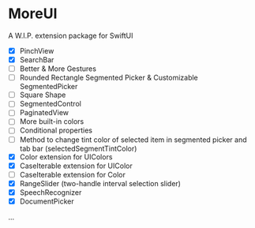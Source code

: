 # MoreUI
A W.I.P. extension package for SwiftUI

- [x] PinchView
- [x] SearchBar
- [ ] Better & More Gestures
- [ ] Rounded Rectangle Segmented Picker & Customizable SegmentedPicker
- [ ] Square Shape
- [ ] SegmentedControl
- [ ] PaginatedView
- [ ] More built-in colors
- [ ] Conditional properties
- [ ] Method to change tint color of selected item in segmented picker and tab bar (selectedSegmentTintColor)
- [x] Color extension for UIColors
- [x] CaseIterable extension for UIColor
- [ ] CaseIterable extension for Color
- [x] RangeSlider (two-handle interval selection slider)
- [x] SpeechRecognizer
- [x] DocumentPicker

...

